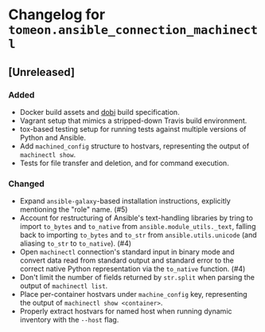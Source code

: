 # Changelog for `tomeon.ansible_connection_machinectl`

## [Unreleased]

### Added

- Docker build assets and [dobi](https://github.com/dnephin/dobi) build
  specification.
- Vagrant setup that mimics a stripped-down Travis build environment.
- tox-based testing setup for running tests against multiple versions of Python
  and Ansible.
- Add `machined_config` structure to hostvars, representing the output of
  `machinectl show`.
- Tests for file transfer and deletion, and for command execution.

### Changed

- Expand `ansible-galaxy`-based installation instructions, explicitly
  mentioning the "role" name. (#5)
- Account for restructuring of Ansible's text-handling libraries by tring to
  import `to_bytes` and `to_native` from `ansible.module_utils._text`, falling
  back to importing `to_bytes` and `to_str` from `ansible.utils.unicode` (and
  aliasing `to_str` to `to_native`). (#4)
- Open `machinectl` connection's standard input in binary mode and convert data
  read from standard output and standard error to the correct native Python
  representation via the `to_native` function. (#4)
- Don't limit the number of fields returned by `str.split` when parsing the
  output of `machinectl list`.
- Place per-container hostvars under `machine_config` key, representing the
  output of `machinectl show <container>`.
- Properly extract hostvars for named host when running dynamic inventory with
  the `--host` flag.
